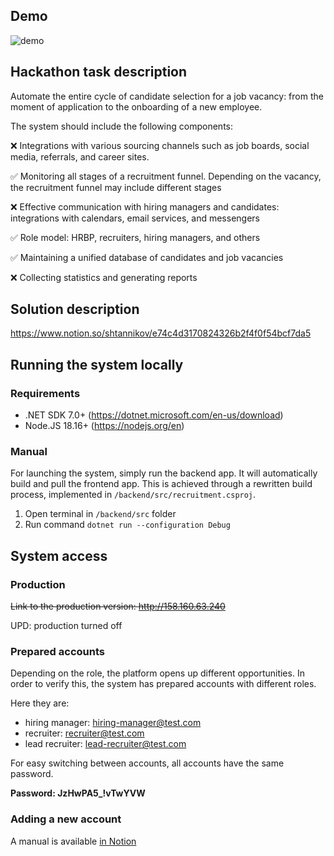 ## Demo

![demo](https://github.com/shtannikov/recruitment/assets/31800676/72b6db7a-8140-4e1c-b8a7-86b6ff1a7adf)


## Hackathon task description

Automate the entire cycle of candidate selection for a job vacancy: from the moment of application to the onboarding of a new employee.

The system should include the following components:

❌ Integrations with various sourcing channels such as job boards, social media, referrals, and career sites.

✅ Monitoring all stages of a recruitment funnel. Depending on the vacancy, the recruitment funnel may include different stages

❌ Effective communication with hiring managers and candidates: integrations with calendars, email services, and messengers

✅ Role model: HRBP, recruiters, hiring managers, and others

✅ Maintaining a unified database of candidates and job vacancies

❌ Collecting statistics and generating reports

## Solution description

https://www.notion.so/shtannikov/e74c4d3170824326b2f4f0f54bcf7da5

## Running the system locally

### Requirements

- .NET SDK 7.0+ (https://dotnet.microsoft.com/en-us/download)
- Node.JS 18.16+ (https://nodejs.org/en)

### Manual

For launching the system, simply run the backend app. It will automatically build and pull the frontend app. This is achieved through a rewritten build process, implemented in `/backend/src/recruitment.csproj`.

1. Open terminal in `/backend/src` folder
2. Run command `dotnet run --configuration Debug`

## System access

### Production

~~Link to the production version: http://158.160.63.240~~ 

UPD: production turned off

### Prepared accounts

Depending on the role, the platform opens up different opportunities. In order to verify this, the system has prepared accounts with different roles.

Here they are:

- hiring manager: hiring-manager@test.com
- recruiter: recruiter@test.com
- lead recruiter: lead-recruiter@test.com

For easy switching between accounts, all accounts have the same password.

<b>Password: JzHwPA5_!vTwYVW</b>

### Adding a new account

A manual is available [in Notion](https://shtannikov.notion.site/ee324577c73743f08ba09695f5526589)

